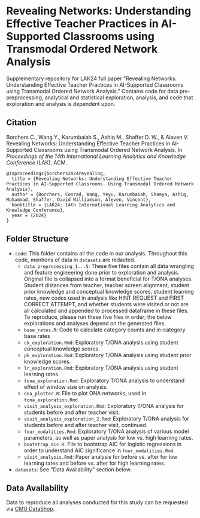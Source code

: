 # Revealing Networks: Understanding Effective Teacher Practices in AI-Supported Classrooms using Transmodal Ordered Network Analysis

Supplementary repository for LAK24 full paper "Revealing Networks: Understanding Effective Teacher Practices in AI-Supported Classrooms using Transmodal Ordered Network Analysis." Contains code for data pre-preprocessing, analytical and statistical exploration, analysis, and code that exploration and analysis is dependent upon.  

## Citation

Borchers C., Wang Y., Karumbaiah S., Ashiq M., Shaffer D. W., & Aleven V. Revealing Networks: Understanding Effective Teacher Practices in AI-Supported Classrooms using Transmodal Ordered Network Analysis. In *Proceedings of the 14th International Learning Analytics and Knowledge Conference* (LAK). ACM. 
```
@inproceedings{borchers2024revealing,
  title = {Revealing Networks: Understanding Effective Teacher Practices in AI-Supported Classrooms. Using Transmodal Ordered Network Analysis},
  author = {Borchers, Conrad, Wang, Yeyu, Karumbaiah, Shamya, Ashiq, Muhammad, Shaffer, David Williamson, Aleven, Vincent},
  booktitle = {LAK24: 14th International Learning Analytics and Knowledge Conference},
  year = {2024}
}
```

## Folder Structure
- `code`: This folder contains all the code in our analysis. Throughout this code, mentions of data in `datasets` are redacted. 
  - `data_preprocessing_1...5`: These five files contain all data wrangling and feature engineering done prior to exploration and analysis. Original file is collapsed into a format beneficial for T/ONA analyses. Student distances from teacher, teacher screen alignment, student prior knowledge and conceptual knowledge scores, student learning rates, new codes used in analysis like HINT REQUEST and FIRST CORRECT ATTEMPT, and whether students were visited or not are all calculated and appended to processed dataframe in these files. To reproduce, please run these five files in order; the below explorations and analyses depend on the generated files. 
  - `base_rates.R`: Code to calculate category counts and in-category base rates 
  - `ck_exploration.Rmd`: Exploratory T/ONA analysis using student conceptual knowledge scores.
  - `pk_exploration.Rmd`: Exploratory T/ONA analysis using student prior knowledge scores.
  - `lr_exploration.Rmd`: Exploratory T/ONA analysis using student learning rates.
  - `tona_exploration.Rmd`: Exploratory T/ONA analysis to understand effect of window size on analysis.
  - `ona_plotter.R`: File to plot ONA networks; used in `tona_exploration.Rmd`.
  - `visit_analysis_exploration.Rmd`: Exploratory T/ONA analysis for students before and after teacher visit.
  - `visit_analysis_exploration_2.Rmd`: Exploratory T/ONA analysis for students before and after teacher visit, continued.
  - `four_modalities.Rmd`: Exploratory T/ONA analysis of various model parameters, as well as paper analysis for low vs. high learning rates.
  - `bootstrap_aic.R`: File to bootstrap AIC for logistic regressions in order to understand AIC significance in `four_modalities.Rmd`. 
  - `visit_analysis.Rmd`: Paper analysis for before vs. after for low learning rates and before vs. after for high learning rates.
- `datasets`: See "Data Availability" section below. 

## Data Availability 
Data to reproduce all analyses conducted for this study can be requested via [CMU DataShop](https://pslcdatashop.web.cmu.edu/DatasetInfo?datasetId=5833). 


